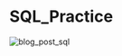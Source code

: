 # SQL_Practice

![blog_post_sql](https://user-images.githubusercontent.com/116175501/232853865-a7eb8b8d-17a5-44fe-8908-22018f3e4fad.gif)
